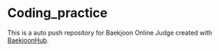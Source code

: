 # Coding_practice
This is a auto push repository for Baekjoon Online Judge created with [BaekjoonHub](https://github.com/BaekjoonHub/BaekjoonHub).
